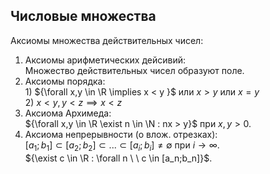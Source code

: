 ## Числовые множества

Аксиомы множества действительных чисел:
1. Аксиомы арифметических дейсивий: <br> Множество действительных чисел образуют поле.
2. Аксиомы порядка:<br> 1) ${\forall x,y \in \R \implies x < y }$ или ${x > y}$ или ${x = y}$ <br> 2) ${x < y, y < z \implies x < z}$
3. Аксиома Архимеда: <br> ${\forall x,y \in \R \exist n \in \N : nx > y}$ при ${x,y > 0}$.
4. Аксиома непрерывности (о влож. отрезках): <br> ${[a_1; b_1] \subset [a_2; b_2] \subset ... \subset [a_i; b_i] \not = \emptyset}$ при ${i \to \infty}$.<br> ${\exist c \in \R : \forall n \ \ c \in [a_n;b_n]}$.